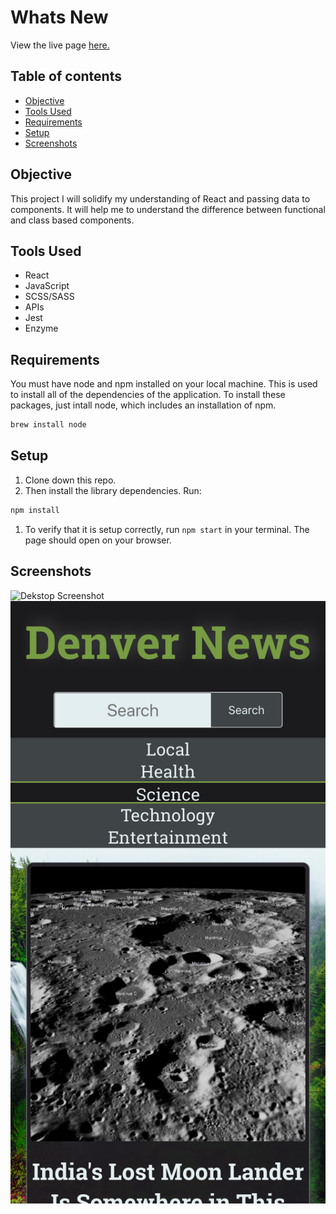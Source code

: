 # Whats New
View the live page [here.](https://bradybridges.github.io/whats-new/)

## Table of contents
* [Objective](#Objective)
* [Tools Used](#Tools-Used)
* [Requirements](#Requirements)
* [Setup](#Setup)
* [Screenshots](#Screenshots) 

## Objective
  
  This project I will solidify my understanding of React and passing data to components. It will help me to understand the difference between functional and class based components.

## Tools Used

- React
- JavaScript
- SCSS/SASS
- APIs
- Jest
- Enzyme

## Requirements

You must have node and npm installed on your local machine. This is used to install all of the dependencies of the application. To install these packages, just intall node, which includes an installation of npm.

```bash
brew install node
```

## Setup

1. Clone down this repo.
1. Then install the library dependencies. Run:

```bash
npm install
```
1. To verify that it is setup correctly, run `npm start` in your terminal. The page should open on your browser.

## Screenshots
![Dekstop Screenshot](https://github.com/bradybridges/whats-new/blob/master/screenshots/desktop.png)
![Mobile Screenshot](https://github.com/bradybridges/whats-new/blob/master/screenshots/mobile.png)

